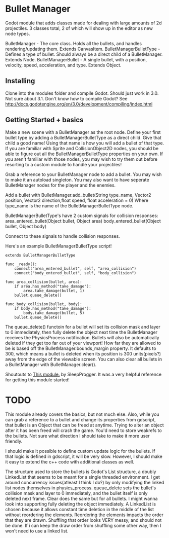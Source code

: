 # Bullet Manager
Godot module that adds classes made for dealing with large amounts of 2d projectiles. 3 classes total, 2 of which will show up in the editor as new node types.

BulletManager - The core class. Holds all the bullets, and handles rendering/updating them. Extends CanvasItem. 
BulletManagerBulletType - Defines a type of bullet. Should always be a direct child of a BulletManager. Extends Node.
BulletManagerBullet - A single bullet, with a position, velocity, speed, acceleration, and type. Extends Object. 

## Installing
Clone into the modules folder and compile Godot. Should just work in 3.0. Not sure about 3.1. 
Don't know how to compile Godot? See http://docs.godotengine.org/en/3.0/development/compiling/index.html

## Getting Started + basics
Make a new scene with a BulletManager as the root node. 
Define your first bullet type by adding a BulletManagerBulletType as a direct child. 
Give that child a good name! Using that name is how you will add a bullet of that type.
If you are familiar with Sprite and CollisionObject2D nodes, you should be able to figure out all the 
BulletManagerBulletType properties on your own. If you aren't familiar with those nodes, you may wish to try them out before
resorting to a custom module to handle your projectiles! 

Grab a reference to your BulletManager node to add a bullet. You may wish to make it an autoload singleton. You may
also want to have seperate BulletManager nodes for the player and the enemies.

Add a bullet with BulletManager.add_bullet(String type_name, Vector2 position, Vector2 direction,float speed, float acceleration = 0)
Where type_name is the name of the BulletManagerBulletType node. 

BulletManagerBulletType's have 2 custom signals for collision responses:
area_entered_bullet(Object bullet, Object area)
body_entered_bullet(Object bullet, Object body)

Connect to these signals to handle collision responses. 

Here's an example BulletManagerBulletType script!

```
extends BulletManagerBulletType

func _ready():
	connect("area_entered_bullet", self, "area_collision")
	connect("body_entered_bullet", self, "body_collision")
	
func area_collision(bullet, area):
	if area.has_method("take_damage"):
		area.take_damage(bullet, 1)
	bullet.queue_delete()
	
func body_collision(bullet, body):
	if body.has_method("take_damage"):
		body.take_damage(bullet, 5)
	bullet.queue_delete()
```

The queue_delete() functoin for a bullet will set its collision mask and layer to 0 immediately, then fully delete the
object next time the BulletManager receives the PhysicsProcess notification. 
Bullets will also be automatically deleted if they get too far out of your viewport! How far they are allowed to be 
is based off the BulletManager.bounds_margin property. It defaults to 300, which means a bullet is deleted when its position 
is 300 units(pixels?) away from the edge of the viewable screen. 
You can also clear all bullets in a BulletManager with BulletManager.clear(). 

Shoutouts to [This module.](https://github.com/SleepProgger/godot_stuff/tree/master/examples/BulletTest/modules) by SleepProgger.
It was a very helpful reference for getting this module started!

# TODO
This module already covers the basics, but not much else. Also, while you can grab a reference to a bullet and change its
properties from gdscript, that bullet is an Object that can be freed at anytime. Trying to alter an object after it has been freed 
will crash the game. You'd need to store weakrefs to the bullets. Not sure what direction I should take to make it more user friendly. 

I should make it possible to define custom update logic for the bullets. If that logic is defined in gdscript, it will be very slow.
However, I should make it easy to extend the c++ code with additional classes as well.

The structure used to store the bullets is Godot's List structure, a doubly LinkedList that seems to be meant for a 
single threaded environment. I get around concurrency issues(atleast I think I do?) by only modifying the linked list nodes 
themselves in physics_process. queue_delete sets the bullet's collision mask and layer to 0 immediately, and the 
bullet itself is only deleted next frame. Clear does the same but for all bullets. I might wanna look into supporting fully 
deleting the object immediately. 
A LinkedList is chosen because it allows constant time deletion in the middle of the list without reordering the elements.
Reordering the elements impacts the order that they are drawn. Shuffling that order looks VERY messy, and should not be done.
If i can keep the draw order from shuffling some other way, then I won't need to use a linked list. 


